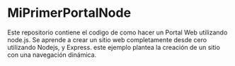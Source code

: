 # MiPrimerPortalNode
Este repositorio contiene el codigo de como hacer un Portal Web utilizando node.js.
Se aprende a crear un sitio web completamente desde cero utilizando Nodejs, y Express. este ejemplo plantea la creación de un sitio con una navegación dinámica.
